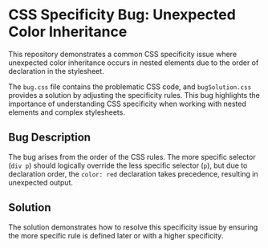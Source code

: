 # CSS Specificity Bug: Unexpected Color Inheritance

This repository demonstrates a common CSS specificity issue where unexpected color inheritance occurs in nested elements due to the order of declaration in the stylesheet.

The `bug.css` file contains the problematic CSS code, and `bugSolution.css` provides a solution by adjusting the specificity rules.  This bug highlights the importance of understanding CSS specificity when working with nested elements and complex stylesheets. 

## Bug Description
The bug arises from the order of the CSS rules. The more specific selector (`div p`) should logically override the less specific selector (`p`), but due to declaration order, the `color: red` declaration takes precedence, resulting in unexpected output.

## Solution
The solution demonstrates how to resolve this specificity issue by ensuring the more specific rule is defined later or with a higher specificity.
